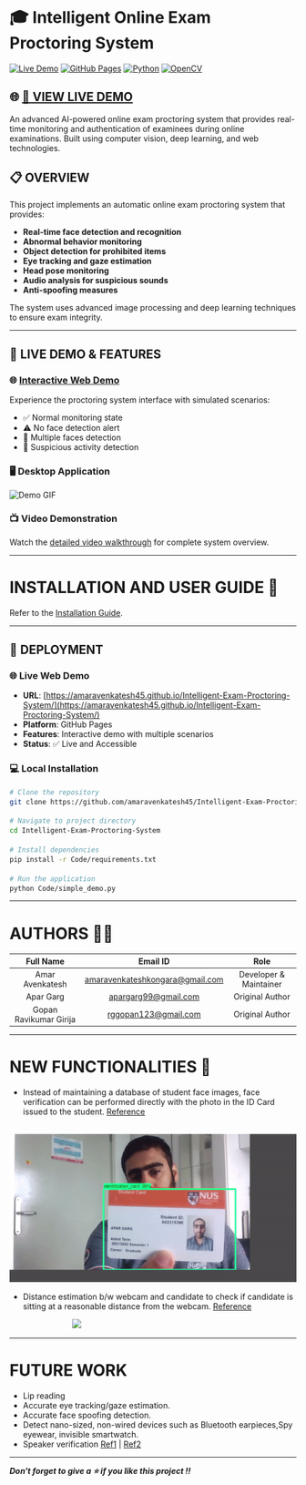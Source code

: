# 🎓 Intelligent Online Exam Proctoring System

[![Live Demo](https://img.shields.io/badge/Live%20Demo-Available-brightgreen)](https://amaravenkatesh45.github.io/Intelligent-Exam-Proctoring-System/)
[![GitHub Pages](https://img.shields.io/badge/GitHub%20Pages-Deployed-blue)](https://amaravenkatesh45.github.io/Intelligent-Exam-Proctoring-System/)
[![Python](https://img.shields.io/badge/Python-3.7+-blue)](https://python.org)
[![OpenCV](https://img.shields.io/badge/OpenCV-4.0+-green)](https://opencv.org)

## 🌐 **[🚀 VIEW LIVE DEMO](https://amaravenkatesh45.github.io/Intelligent-Exam-Proctoring-System/)**

An advanced AI-powered online exam proctoring system that provides real-time monitoring and authentication of examinees during online examinations. Built using computer vision, deep learning, and web technologies.

## 📋 OVERVIEW
This project implements an automatic online exam proctoring system that provides:
- **Real-time face detection and recognition**
- **Abnormal behavior monitoring**
- **Object detection for prohibited items**
- **Eye tracking and gaze estimation**
- **Head pose monitoring**
- **Audio analysis for suspicious sounds**
- **Anti-spoofing measures**

The system uses advanced image processing and deep learning techniques to ensure exam integrity.


---

## 🎥 LIVE DEMO & FEATURES

### 🌐 **[Interactive Web Demo](https://amaravenkatesh45.github.io/Intelligent-Exam-Proctoring-System/)**
Experience the proctoring system interface with simulated scenarios:
- ✅ Normal monitoring state
- ⚠️ No face detection alert
- 🚨 Multiple faces detection
- 📱 Suspicious activity detection

### 🖥️ **Desktop Application**
![Demo GIF](https://github.com/AparGarg99/Intelligent-Online-Exam-Proctoring-System/blob/master/Miscellaneous/Dataset/demo.gif)

### 📺 **Video Demonstration**
Watch the [detailed video walkthrough](https://youtu.be/lGGHgPYJ4ig) for complete system overview.

---

# INSTALLATION AND USER GUIDE 🔌

Refer to the [Installation Guide](https://github.com/AparGarg99/Intelligent-Online-Exam-Proctoring-System/blob/master/Documentation/Installation_Guide.pdf).

---

## 🚀 DEPLOYMENT

### 🌐 Live Web Demo
- **URL**: [https://amaravenkatesh45.github.io/Intelligent-Exam-Proctoring-System/](https://amaravenkatesh45.github.io/Intelligent-Exam-Proctoring-System/)
- **Platform**: GitHub Pages
- **Features**: Interactive demo with multiple scenarios
- **Status**: ✅ Live and Accessible

### 💻 Local Installation
```bash
# Clone the repository
git clone https://github.com/amaravenkatesh45/Intelligent-Exam-Proctoring-System.git

# Navigate to project directory
cd Intelligent-Exam-Proctoring-System

# Install dependencies
pip install -r Code/requirements.txt

# Run the application
python Code/simple_demo.py
```

---

# AUTHORS 👨‍💻

| Full Name | Email ID | Role |
| :---------------:| :-----:| :-----:|
| Amar Avenkatesh | amaravenkateshkongara@gmail.com | Developer & Maintainer |
| Apar Garg    | apargarg99@gmail.com | Original Author |
| Gopan Ravikumar Girija  | rggopan123@gmail.com | Original Author |

---
# NEW FUNCTIONALITIES 🐣

* Instead of maintaining a database of student face images, face verification can be performed directly with the photo in the ID Card issued to the student. [Reference](https://github.com/mesutpiskin/id-card-detector)

&nbsp;&nbsp;&nbsp;&nbsp;&nbsp;&nbsp;&nbsp;&nbsp;&nbsp;&nbsp;&nbsp;&nbsp;&nbsp;&nbsp;&nbsp;&nbsp;&nbsp;&nbsp;&nbsp;&nbsp;&nbsp;&nbsp;&nbsp;&nbsp;&nbsp;&nbsp;&nbsp;&nbsp;![](https://github.com/AparGarg99/Intelligent-Online-Exam-Proctoring-System/blob/master/New_Functionalities/id_card_detection/demo_2.gif)

* Distance estimation b/w webcam and candidate to check if candidate is sitting at a reasonable distance from the webcam. [Reference](https://www.youtube.com/watch?v=jsoe1M2AjFk&t=2309s)

&nbsp;&nbsp;&nbsp;&nbsp;&nbsp;&nbsp;&nbsp;&nbsp;&nbsp;&nbsp;&nbsp;&nbsp;&nbsp;&nbsp;&nbsp;&nbsp;&nbsp;&nbsp;&nbsp;&nbsp;&nbsp;&nbsp;&nbsp;&nbsp;&nbsp;&nbsp;&nbsp;&nbsp;![](https://github.com/AparGarg99/Intelligent-Online-Exam-Proctoring-System/blob/master/New_Functionalities/distance_estimation/demo.gif)

---

# FUTURE WORK
* Lip reading
* Accurate eye tracking/gaze estimation.
* Accurate face spoofing detection.
* Detect nano-sized, non-wired devices such as Bluetooth earpieces,Spy eyewear, invisible smartwatch.
* Speaker verification [Ref1](https://github.com/Atul-Anand-Jha/Speaker-Identification-Python) | [Ref2](https://github.com/resemble-ai/Resemblyzer)

---
***Don't forget to give a ⭐ if you like this project !!***
